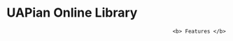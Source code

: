 # UAPian Online Library 

                                                         <b> Features </b>
                                                       
